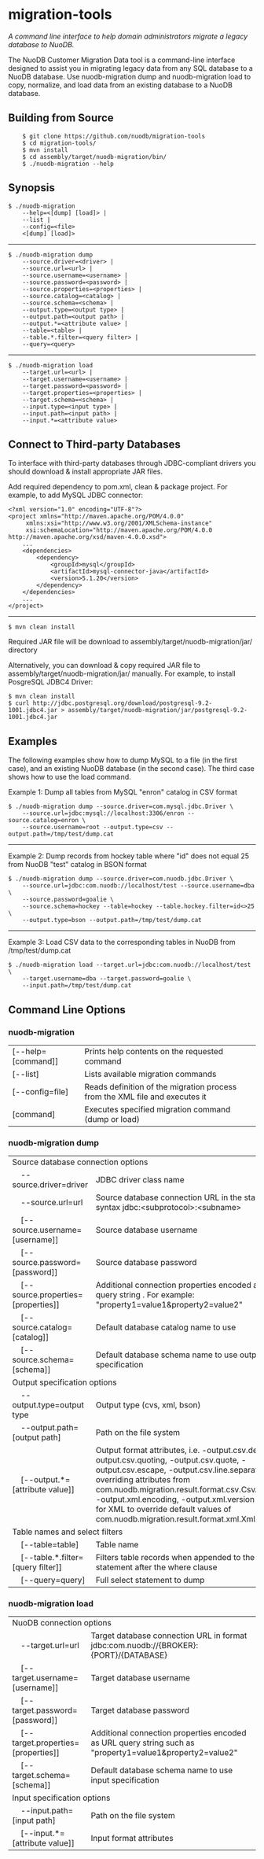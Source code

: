 # migration-tools #

*A command line interface to help domain administrators migrate a legacy database to NuoDB.*

The NuoDB Customer Migration Data tool is a command-line interface designed to assist you in migrating legacy data from any SQL database to a NuoDB database. Use nuodb-migration dump and nuodb-migration load to copy, normalize, and load data from an existing database to a NuoDB database.

## Building from Source

        $ git clone https://github.com/nuodb/migration-tools
        $ cd migration-tools/
    	$ mvn install
        $ cd assembly/target/nuodb-migration/bin/
        $ ./nuodb-migration --help
        
## Synopsis ##

    $ ./nuodb-migration 
    	--help=<[dump] [load]> | 
    	--list | 
    	--config=<file> 
    	<[dump] [load]>

--------

    $ ./nuodb-migration dump 
    	--source.driver=<driver> | 
    	--source.url=<url> | 
    	--source.username=<username> | 
    	--source.password=<password> | 
    	--source.properties=<properties> | 
    	--source.catalog=<catalog> | 
    	--source.schema=<schema> | 
    	--output.type=<output type> | 
    	--output.path=<output path> | 
    	--output.*=<attribute value> | 
    	--table=<table> | 
    	--table.*.filter=<query filter> | 
    	--query=<query>

--------

    $ ./nuodb-migration load 
    	--target.url=<url> |
    	--target.username=<username> | 
    	--target.password=<password> | 
    	--target.properties=<properties> | 
    	--target.schema=<schema> | 
    	--input.type=<input type> | 
    	--input.path=<input path> | 
    	--input.*=<attribute value>

## Connect to Third-party Databases ##

To interface with third-party databases through JDBC-compliant drivers you should download & install appropriate JAR files.

Add required dependency to pom.xml, clean & package project. For example, to add MySQL JDBC connector:

    <?xml version="1.0" encoding="UTF-8"?>
    <project xmlns="http://maven.apache.org/POM/4.0.0"
         xmlns:xsi="http://www.w3.org/2001/XMLSchema-instance"
         xsi:schemaLocation="http://maven.apache.org/POM/4.0.0 http://maven.apache.org/xsd/maven-4.0.0.xsd">
        ...
        <dependencies>
            <dependency>
                <groupId>mysql</groupId>
                <artifactId>mysql-connector-java</artifactId>
                <version>5.1.20</version>
            </dependency>
        </dependencies>
        ...
    </project>

--------

    $ mvn clean install
    
Required JAR file will be download to assembly/target/nuodb-migration/jar/ directory

Alternatively, you can download & copy required JAR file to assembly/target/nuodb-migration/jar/ manually. For example, to install PosgreSQL JDBC4 Driver:

    $ mvn clean install
    $ curl http://jdbc.postgresql.org/download/postgresql-9.2-1001.jdbc4.jar > assembly/target/nuodb-migration/jar/postgresql-9.2-1001.jdbc4.jar
    
## Examples ##

The following examples show how to dump MySQL to a file (in the first case), and an existing NuoDB database (in the second case).  The third case shows how to use the load command. 

Example 1: Dump all tables from MySQL "enron" catalog in CSV format

    $ ./nuodb-migration dump --source.driver=com.mysql.jdbc.Driver \
        --source.url=jdbc:mysql://localhost:3306/enron --source.catalog=enron \
        --source.username=root --output.type=csv --output.path=/tmp/test/dump.cat

----

Example 2: Dump records from hockey table where "id" does not equal 25 from NuoDB "test" catalog in BSON format

    $ ./nuodb-migration dump --source.driver=com.nuodb.jdbc.Driver \  
        --source.url=jdbc:com.nuodb://localhost/test --source.username=dba \
        --source.password=goalie \ 
        --source.schema=hockey --table=hockey --table.hockey.filter=id<>25 \  
        --output.type=bson --output.path=/tmp/test/dump.cat

----

Example 3:  Load CSV data to the corresponding tables in NuoDB from /tmp/test/dump.cat

    $ ./nuodb-migration load --target.url=jdbc:com.nuodb://localhost/test \
        --target.username=dba --target.password=goalie \
        --input.path=/tmp/test/dump.cat


## Command Line Options ##

### nuodb-migration

<table>

<tr><td>
[--help=[command]] 
</td><td>
Prints help contents on the requested command 
</td></tr>

<tr><td>
[--list]
</td><td>
Lists available migration commands
</td></tr>

<tr><td>
[--config=file]
</td><td>
Reads definition of the migration process from the XML file and executes it
</td></tr>

<tr><td>
[command]
</td><td>
Executes specified migration command (dump or load) 
</td></tr>

</table>

### nuodb-migration dump
<table>
<tr><td colspan="2">
Source database connection options
</td></tr>

<tr><td>
&nbsp;&nbsp;&nbsp;&nbsp;--source.driver=driver
</td><td>
JDBC driver class name
</td></tr>

<tr><td>
&nbsp;&nbsp;&nbsp;&nbsp;--source.url=url
</td><td>
Source database connection URL in the standard syntax jdbc:&lt;subprotocol&gt;:&lt;subname&gt;
</td></tr>

<tr><td>
&nbsp;&nbsp;&nbsp;&nbsp;[--source.username=[username]]
</td><td>
Source database username
</td></tr>

<tr><td>
&nbsp;&nbsp;&nbsp;&nbsp;[--source.password=[password]]
</td><td>
Source database password
</td></tr>

<tr><td>
&nbsp;&nbsp;&nbsp;&nbsp;[--source.properties=[properties]]
</td><td>
Additional connection properties encoded as URL query string . For example: "property1=value1&property2=value2"
</td></tr>

<tr><td>
&nbsp;&nbsp;&nbsp;&nbsp;[--source.catalog=[catalog]]
</td><td>
Default database catalog name to use
</td></tr>

<tr><td>
&nbsp;&nbsp;&nbsp;&nbsp;[--source.schema=[schema]]
</td><td>
Default database schema name to use output specification  
</td></tr>

<tr><td colspan="2">
Output specification options
</td></tr>

<tr><td>
&nbsp;&nbsp;&nbsp;&nbsp;--output.type=output type
</td><td>
Output type (cvs, xml, bson)
</td></tr>

<tr><td>
&nbsp;&nbsp;&nbsp;&nbsp;--output.path=[output path]
</td><td>
Path on the file system
</td></tr>

<tr><td>
&nbsp;&nbsp;&nbsp;&nbsp;[--output.*=[attribute value]]
</td><td>
Output format attributes, i.e. -output.csv.delimiter, -output.csv.quoting, -output.csv.quote, -output.csv.escape, -output.csv.line.separator overriding attributes from com.nuodb.migration.result.format.csv.CsvAttributes; -output.xml.encoding, -output.xml.version options for XML to override default values of com.nuodb.migration.result.format.xml.XmlAttributes
</td></tr>

<tr><td colspan="2">
Table names and select filters
</td></tr>

<tr><td>
&nbsp;&nbsp;&nbsp;&nbsp;[--table=table]
</td><td>
Table name
</td></tr>

<tr><td>
&nbsp;&nbsp;&nbsp;&nbsp;[--table.*.filter=[query filter]]
</td><td>
Filters table records when appended to the query statement after the where clause
</td></tr>

<tr><td>
&nbsp;&nbsp;&nbsp;&nbsp;[--query=query]
</td><td>
Full select statement to dump
</td></tr>

</table>

### nuodb-migration load ###
<table>

<tr><td colspan="2">
NuoDB connection options
</td></tr>

<tr><td>
&nbsp;&nbsp;&nbsp;&nbsp;--target.url=url
</td><td>
Target database connection URL in format jdbc:com.nuodb://{BROKER}:{PORT}/{DATABASE}
</td></tr>

<tr><td>
&nbsp;&nbsp;&nbsp;&nbsp;[--target.username=[username]]
</td><td>
Target database username
</td></tr>

<tr><td>
&nbsp;&nbsp;&nbsp;&nbsp;[--target.password=[password]]
</td><td>
Target database password
</td></tr>

<tr><td>
&nbsp;&nbsp;&nbsp;&nbsp;[--target.properties=[properties]]
</td><td>
Additional connection properties encoded as URL query string such as  "property1=value1&property2=value2"
</td></tr>

<tr><td>
&nbsp;&nbsp;&nbsp;&nbsp;[--target.schema=[schema]]
</td><td>
Default database schema name to use input specification
</td></tr>

<tr><td colspan="2">
Input specification options
</td></tr>

<tr><td>
&nbsp;&nbsp;&nbsp;&nbsp;--input.path=[input path]
</td><td>
Path on the file system
</td></tr>

<tr><td>
&nbsp;&nbsp;&nbsp;&nbsp;[--input.*=[attribute value]]
</td><td>
Input format attributes
</td></tr>

</table>